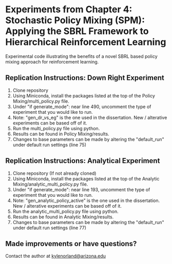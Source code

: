 # Experiments from Chapter 4: Stochastic Policy Mixing (SPM): Applying the SBRL Framework to Hierarchical Reinforcement Learning
Experimental code illustrating the benefits of a novel SBRL based policy mixing approach for reinforcement learning.

## Replication Instructions: Down Right Experiment
1. Clone repository
2. Using Miniconda, install the packages listed at the top of the Policy Mixing/multi_policy.py file.
3. Under "if generate_mode": near line 490, uncomment the type of experiment that you would like to run.
4. Note: "gen_dr_vs_eg" is the one used in the dissertation. New / alterative experiments can be based off of it.
5. Run the multi_policy.py file using python.
6. Results can be found in Policy Mixing/results.
7. Changes to base parameters can be made by altering the "default_run" under default run settings (line 75)

## Replication Instructions: Analytical Experiment
1. Clone repository (If not already cloned)
2. Using Miniconda, install the packages listed at the top of the Analytic Mixing/analytic_multi_policy.py file.
3. Under "if generate_mode": near line 193, uncomment the type of experiment that you would like to run.
4. Note: "gen_analytic_policy_active" is the one used in the dissertation. New / alterative experiments can be based off of it.
5. Run the analytic_multi_policy.py file using python.
6. Results can be found in Analytic Mixing/results.
7. Changes to base parameters can be made by altering the "default_run" under default run settings (line 77)

## Made improvements or have questions?
Contact the author at kylenorland@arizona.edu
